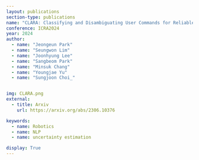 ```yaml
---
layout: publications
section-type: publications
name: "CLARA: Classifying and Disambiguating User Commands for Reliable Interactive Robotic Agents"
conference: ICRA2024
year: 2024
author:
  - name: "Jeongeun Park"
  - name: "Seungwon Lim"
  - name: "Joonhyung Lee"
  - name: "Sangbeom Park"
  - name: "Minsuk Chang"
  - name: "Youngjae Yu"
  - name: "Sungjoon Choi_"


img: CLARA.png
external:
  - title: Arxiv
    url: https://arxiv.org/abs/2306.10376

keywords:
  - name: Robotics
  - name: NLP
  - name: uncertainty estimation

display: True
---
```

